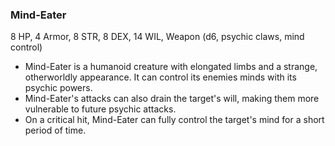 ### Mind-Eater

8 HP, 4 Armor, 8 STR, 8 DEX, 14 WIL, Weapon (d6, psychic claws, mind control)

- Mind-Eater is a humanoid creature with elongated limbs and a strange, otherworldly appearance. It can control its enemies minds with its psychic powers.
- Mind-Eater's attacks can also drain the target's will, making them more vulnerable to future psychic attacks.
- On a critical hit, Mind-Eater can fully control the target's mind for a short period of time.

